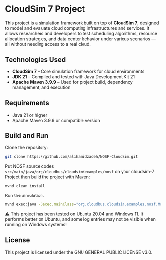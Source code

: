 # CloudSim 7 Project

This project is a simulation framework built on top of **CloudSim 7**, designed to model and evaluate cloud computing infrastructures and services. It allows researchers and developers to test scheduling algorithms, resource allocation strategies, and data center behavior under various scenarios — all without needing access to a real cloud.


## Technologies Used

* **CloudSim 7** – Core simulation framework for cloud environments
* **JDK 21** – Compiled and tested with Java Development Kit 21
* **Apache Maven 3.9.9** – Used for project build, dependency management, and execution

## Requirements

* Java 21 or higher
* Apache Maven 3.9.9 or compatible version

## Build and Run

Clone the repository:

```bash
git clone https://github.com/alihamidzadeh/NOSF-Cloudsim.git
```

Put NOSF source codes `src/main/java/org/cloudbus/cloudsim/examples/nosf` on your cloudsim-7 Project then build the project with Maven:

```bash
mvnd clean install
```

Run the simulation:

```bash
mvnd exec:java -Dexec.mainClass="org.cloudbus.cloudsim.examples.nosf.Main"
```

⚠️ This project has been tested on Ubuntu 20.04 and Windows 11. It performs better on Ubuntu, and some log entries may not be visible when running on Windows systems!


## License

This project is licensed under the GNU GENERAL PUBLIC LICENSE v3.0.

